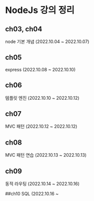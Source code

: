 # NodeJs 강의 정리

## ch03, ch04
node 기본 개념
(2022.10.04 ~ 2022.10.07)

## ch05
express
(2022.10.08 ~ 2022.10.10)

## ch06
템플릿 엔진
(2022.10.10 ~ 2022.10.12)

## ch07
MVC 패턴
(2022.10.12 ~ 2022.10.12)

## ch08
MVC 패턴 연습
(2022.10.13 ~ 2022.10.13)

## ch09
동적 라우팅
(2022.10.14 ~ 2022.10.16)

##ch10
SQL
(2022.10.16 ~
